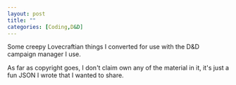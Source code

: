 ```yaml
---
layout: post
title: ""
categories: [Coding,D&D]
---
```


Some creepy Lovecraftian things I converted for use with the D&D campaign manager I use.

As far as copyright goes, I don't claim own any of the material in it, it's just a fun JSON I wrote that I wanted to share.

<script src="https://gist.github.com/jpcranford/1385e861936f2a4dcaab82c27b3b4752.js"></script>
